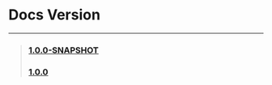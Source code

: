 # Docs Version

---
> ### [1.0.0-SNAPSHOT](https://kill00.github.io/SQLiteMC/1.0.0-SNAPSHOT/)
> ### [1.0.0](https://kill00.github.io/SQLiteMC/1.0.0/)